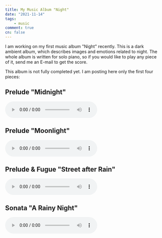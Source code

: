 ```yaml
---
title: My Music Album "Night"
date: "2021-11-14"
tags:
    - music
comment: true
cn: false
---
```



I am working on my first music album "Night" recently. This is a dark ambient album, which describes
images and emotions related to night. The whole album is written for solo piano, so if you would like to play any piece of it, send me an E-mail to get the score.

This album is not fully completed yet. I am posting here only the first four pieces:


## Prelude "Midnight"

<audio controls>
  <source src="audio/midnight.mp3" type="audio/mpeg">
</audio>


## Prelude "Moonlight"

<audio controls>
  <source src="audio/moonlight.mp3" type="audio/mpeg">
</audio>


## Prelude & Fugue "Street after Rain"

<audio controls>
  <source src="audio/street.mp3" type="audio/mpeg">
</audio>


## Sonata "A Rainy Night"

<audio controls>
  <source src="audio/rainy.mp3" type="audio/mpeg">
</audio>
